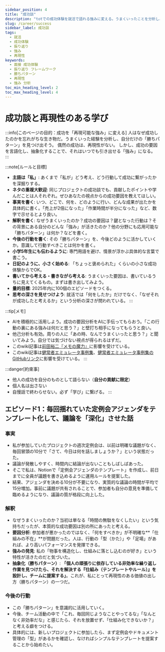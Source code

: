 ```yaml
---
sidebar_position: 4
title: "成功談"
description: "totでの成功体験を就活で語れる強みに変える。うまくいったことを分析し、再現性のある学びに昇華させるためのフレームワーク。"
slug: /career/success
sidebar_label: 成功談
tags:
  - 就活
  - 成功体験
  - 振り返り
  - 強み
  - 再現性
keywords:
  - 面接 成功体験
  - 振り返り フレームワーク
  - 勝ちパターン
  - 再現性
  - 強み 分析
toc_min_heading_level: 2
toc_max_heading_level: 4
---
```



# 成功談と再現性のある学び

:::info[このページの目的：成功を「再現可能な強み」に変える]
人はなぜ成功したのかを忘れがちな生き物だ。うまくいった経験を分析し、自分だけの「勝ちパターン」を見つけ出そう。
偶然の成功は、再現性がない。
しかし、成功の要因を言語化し、抽象化することで、それはいつでも引き出せる「強み」になる。
:::

:::note[ルールと目標]
- **主語は「私」**: あくまで「私が」どう考え、どう行動して成功に繋がったかを深掘りする。
- **ネタの重複大歓迎**: 同じプロジェクトの成功談でも、貢献したポイントや学んだことは人それぞれ。ぜひあなたの視点からの成功要因を教えてほしい。
- **事実を書く**: いつ、どこで、何を、どのように行い、どんな成果が出たかを具体的に書く。「売上が2倍になった」「作業時間が半分になった」など、数字で示せるとより良い。
- **解釈を書く**: なぜうまくいったのか？成功の要因は？鍵となった行動は？その背景にある自分のどんな「強み」が活きたのか？他の分野にも応用可能な「勝ちパターン」は何か？などを書く。
- **今後の行動を書く**: その「勝ちパターン」を、今後どのように活かしていくか。意識して行動すべきことは何かを書く。
- **小学5年生にも伝わるように**: 専門用語を避け、情景が浮かぶ具体的な言葉で書こう。
- **日記のように、小さく始める**: 「ちょっと褒められた」くらいの小さな成功体験からでOK。
- **書いてから考える・書きながら考える**: うまくいった要因は、書いているうちに見えてくるもの。まずは書き出してみよう。
- **量的目標**: 2025年内に100個のエピソードをつくる。
- **思考の深さを見せつけよう**: 就活では「何をしたか」だけでなく、「なぜそれが成功したと考えるか」という分析の深さが問われている。
:::

:::tip[メモ]
- AIを積極的に活用しよう。成功の要因分析をAIに手伝ってもらおう。「この行動の裏にある強みは何だと思う？」と壁打ち相手になってもらうと良い。
- 他己分析も有効。周りの人に「あの時、なんでうまくいったと思う？」と聞いてみよう。自分では気づけない視点が得られるはずだ。
- このwiki記事は[前田裕二『メモの魔力』](https://www.valuebooks.jp/%E3%83%A1%E3%83%A2%E3%81%AE%E9%AD%94%E5%8A%9B--NewsPicks-Book-/bp/VS0052217025)に影響を受けている。
- このwiki記事は[健常者エミュレータ事例集](https://healthy-person-emulator.org/readme)、[健常者エミュレータ事例集のGitHubリンク](https://github.com/sora32127/healthy-person-emulator-dotorg)に影響を受けている。
:::

:::danger[約束事]
- 他人の成功を自分のものとして語らない（**自分の貢献に限定**）
- 個人名は出さない
- 自慢話で終わらせない。必ず「学び」に繋げる。
:::

## エピソード1：毎回揺れていた定例会アジェンダをテンプレート化して、議論を「深化」させた話

### 事実
- 私が参加していたプロジェクトの週次定例会は、以前は明確な議題がなく、毎回冒頭の10分で「さて、今日は何を話しましょうか？」という状態だった。
- 議論が発散しやすく、時間内に結論が出ないこともしばしばあった。
- そこで私は、Notionで「定例会アジェンダのテンプレート」を作成し、前日までに全員が議題を書き込めるように運用ルールを提案した。
- 結果、アジェンダを決める10分が不要になり、実質的な議論の時間が平均で15分増加。事前に議題が共有されることで、参加者も自分の意見を準備して臨めるようになり、議論の質が格段に向上した。

### 解釈
- なぜうまくいったのか？当初は単なる「時間の無駄をなくしたい」という気持ちだったが、本質的な成功要因は別の所にあったと考える。
- **要因分析**: 参加者が悪かったのではなく、「何をすべきか」が不明確な**「仕組みの不在」**が問題だった。人は、行動の「型（かた）」や「足場」があれば、より高いパフォーマンスを発揮できる。
- **強みの発見**: 私の「物事を構造化し、仕組みに落とし込むのが好き」という特性が活きたのだと気づいた。
- **抽象化（勝ちパターン）**: **「個人の頑張りに依存している非効率な繰り返し作業を見つけたら、それを解決する『仕組み（テンプレートやルール）』を設計し、チームに提案する」**。これが、私にとって再現性のある価値の出し方（勝ちパターン）の一つだ。

### 今後の行動
- この「勝ちパターン」を意識的に活用していく。
- 今後、チーム活動の中で「これ、毎回同じようなことやってるな」「なんとなく非効率だな」と感じたら、それを放置せず、「仕組み化できないか？」と考える癖をつける。
- 具体的には、新しいプロジェクトに参加したら、まず定例会やドキュメント管理の「型」があるかを確認し、なければシンプルなテンプレートを提案することから始めたい。